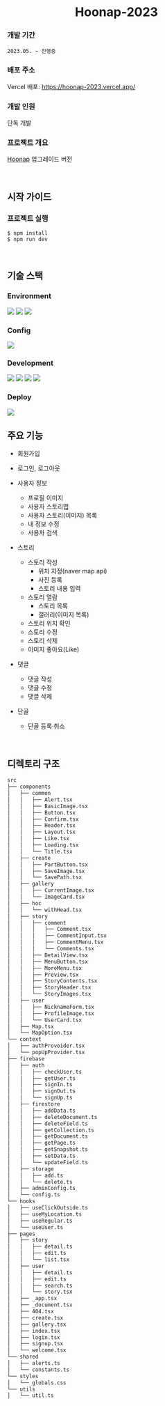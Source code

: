 <h1 align="center">Hoonap-2023</h1>

### 개발 기간

    2023.05. ~ 진행중

### 배포 주소

Vercel 배포: https://hoonap-2023.vercel.app/

### 개발 인원

단독 개발

### 프로젝트 개요

[Hoonap](https://github.com/By-hoon/Hoonap) 업그레이드 버전

<br>

## 시작 가이드

### 프로젝트 실행

    $ npm install
    $ npm run dev

<br>

## 기술 스택

### Environment

<img src="https://img.shields.io/badge/Visual studio code-007ACC?style=for-the-badge&logo=Visual studio code&logoColor=white">
<img src="https://img.shields.io/badge/git-F05032?style=for-the-badge&logo=git&logoColor=white">
<img src="https://img.shields.io/badge/github-181717?style=for-the-badge&logo=github&logoColor=white">

### Config

<img src="https://img.shields.io/badge/npm-CB3837?style=for-the-badge&logo=npm&logoColor=white">

### Development

<img src="https://img.shields.io/badge/Typescript-3178C6?style=for-the-badge&logo=Typescript&logoColor=white">
<img src="https://img.shields.io/badge/React-000000?style=for-the-badge&logo=React&logoColor=61DAFB">
<img src="https://img.shields.io/badge/Next.js-000000?style=for-the-badge&logo=Next.js&logoColor=white">
<img src="https://img.shields.io/badge/Tailwind css-06B6D4?style=for-the-badge&logo=tailwindcss&logoColor=white">

### Deploy

<img src="https://img.shields.io/badge/vercel-000000?style=for-the-badge&logo=vercel&logoColor=white">

<br>

## 주요 기능

- 회원가입
- 로그인, 로그아웃

- 사용자 정보

  - 프로필 이미지
  - 사용자 스토리맵
  - 사용자 스토리(이미지) 목록
  - 내 정보 수정
  - 사용자 검색

- 스토리

  - 스토리 작성
    - 위치 지정(naver map api)
    - 사진 등록
    - 스토리 내용 입력
  - 스토리 열람
    - 스토리 목록
    - 갤러리(이미지 목록)
  - 스토리 위치 확인
  - 스토리 수정
  - 스토리 삭제
  - 이미지 좋아요(Like)

- 댓글

  - 댓글 작성
  - 댓글 수정
  - 댓글 삭제

- 단골
  - 단골 등록·취소

<br>

## 디렉토리 구조

```bash
src
├── components
│   ├── common
│   │   ├── Alert.tsx
│   │   ├── BasicImage.tsx
│   │   ├── Button.tsx
│   │   ├── Confirm.tsx
│   │   ├── Header.tsx
│   │   ├── Layout.tsx
│   │   ├── Like.tsx
│   │   ├── Loading.tsx
│   │   └── Title.tsx
│   ├── create
│   │   ├── PartButton.tsx
│   │   ├── SaveImage.tsx
│   │   └── SavePath.tsx
│   ├── gallery
│   │   ├── CurrentImage.tsx
│   │   └── ImageCard.tsx
│   ├── hoc
│   │   └── withHead.tsx
│   ├── story
│   │   ├── comment
│   │   │   ├── Comment.tsx
│   │   │   ├── CommentInput.tsx
│   │   │   ├── CommentMenu.tsx
│   │   │   └── Comments.tsx
│   │   ├── DetailView.tsx
│   │   ├── MenuButton.tsx
│   │   ├── MoreMenu.tsx
│   │   ├── Preview.tsx
│   │   ├── StoryContents.tsx
│   │   ├── StoryHeader.tsx
│   │   └── StoryImages.tsx
│   ├── user
│   │   ├── NicknameForm.tsx
│   │   ├── ProfileImage.tsx
│   │   └── UserCard.tsx
│   ├── Map.tsx
│   └── MapOption.tsx
└── context
│   ├── authProvoider.tsx
│   └── popUpProvider.tsx
├── firebase
│   ├── auth
│   │   ├── checkUser.ts
│   │   ├── getUser.ts
│   │   ├── signIn.ts
│   │   ├── signOut.ts
│   │   └── signUp.ts
│   ├── firestore
│   │   ├── addData.ts
│   │   ├── deleteDocument.ts
│   │   ├── deleteField.ts
│   │   ├── getCollection.ts
│   │   ├── getDocument.ts
│   │   ├── getPage.ts
│   │   ├── getSnapshot.ts
│   │   ├── setData.ts
│   │   └── updateField.ts
│   ├── storage
│   │   ├── add.ts
│   │   └── delete.ts
│   ├── adminConfig.ts
│   └── config.ts
└── hooks
│   ├── useClickOutside.ts
│   ├── useMyLocation.ts
│   ├── useRegular.ts
│   └── useUser.ts
├── pages
│   ├── story
│   │   ├── detail.ts
│   │   ├── edit.ts
│   │   └── list.tsx
│   ├── user
│   │   ├── detail.ts
│   │   ├── edit.ts
│   │   ├── search.ts
│   │   └── story.tsx
│   ├── _app.tsx
│   ├── _document.tsx
│   ├── 404.tsx
│   ├── create.tsx
│   ├── gallery.tsx
│   ├── index.tsx
│   ├── login.tsx
│   ├── signup.tsx
│   └── welcome.tsx
└── shared
│   ├── alerts.ts
│   └── constants.ts
└── styles
│   └── globals.css
└── utils
│   └── util.ts
```
